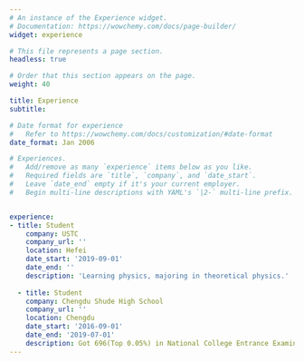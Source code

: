 ```yaml
---
# An instance of the Experience widget.
# Documentation: https://wowchemy.com/docs/page-builder/
widget: experience

# This file represents a page section.
headless: true

# Order that this section appears on the page.
weight: 40

title: Experience
subtitle:

# Date format for experience
#   Refer to https://wowchemy.com/docs/customization/#date-format
date_format: Jan 2006

# Experiences.
#   Add/remove as many `experience` items below as you like.
#   Required fields are `title`, `company`, and `date_start`.
#   Leave `date_end` empty if it's your current employer.
#   Begin multi-line descriptions with YAML's `|2-` multi-line prefix.


experience:
- title: Student
    company: USTC
    company_url: ''
    location: Hefei
    date_start: '2019-09-01'
    date_end: ''
    description: 'Learning physics, majoring in theoretical physics.'
        
  - title: Student
    company: Chengdu Shude High School
    company_url: ''
    location: Chengdu
    date_start: '2016-09-01'
    date_end: '2019-07-01'
    description: Got 696(Top 0.05%) in National College Entrance Examination.
---
```


